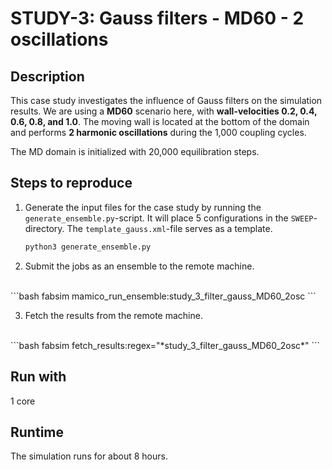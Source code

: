 # STUDY-3: Gauss filters - MD60 - 2 oscillations


## Description

This case study investigates the influence of Gauss filters on the simulation results.
We are using a **MD60** scenario here, with **wall-velocities 0.2, 0.4, 0.6, 0.8, and 1.0**.
The moving wall is located at the bottom of the domain and performs **2 harmonic oscillations** during the 1,000 coupling cycles.

The MD domain is initialized with 20,000 equilibration steps.


## Steps to reproduce

1. Generate the input files for the case study by running the `generate_ensemble.py`-script.
It will place 5 configurations in the `SWEEP`-directory.
The `template_gauss.xml`-file serves as a template.

    ```bash
    python3 generate_ensemble.py
    ```

2. Submit the jobs as an ensemble to the remote machine.
<br>
    ```bash
    fabsim <remote-machine> mamico_run_ensemble:study_3_filter_gauss_MD60_2osc
    ```

3. Fetch the results from the remote machine.
<br>
    ```bash
    fabsim <remote-machine> fetch_results:regex="*study_3_filter_gauss_MD60_2osc*"
    ```


## Run with

1 core


## Runtime

The simulation runs for about 8 hours.